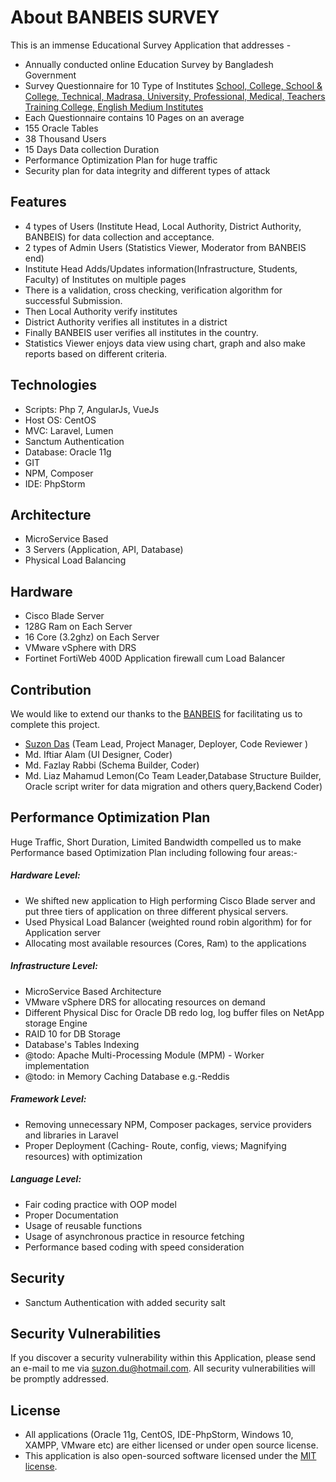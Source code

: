 # About BANBEIS SURVEY

This is an immense Educational Survey Application that addresses -

- Annually conducted online Education Survey by Bangladesh Government
- Survey Questionnaire for 10 Type of Institutes [School, College, School & College, Technical, Madrasa, University, Professional, Medical, Teachers Training College, English Medium Institutes](http://banbeis.gov.bd/site/forms/a4aee314-4d50-4b0a-b1d2-fbdef9b4eb4f/Annual-Survey-Form-2021-Download) 
- Each Questionnaire contains 10 Pages on an average
- 155 Oracle Tables
- 38 Thousand Users
- 15 Days Data collection Duration
- Performance Optimization Plan for huge traffic
- Security plan for data integrity and different types of attack

## Features
- 4 types of Users (Institute Head, Local Authority, District Authority, BANBEIS) for data collection and acceptance.
- 2 types of Admin Users (Statistics Viewer, Moderator from BANBEIS end)
- Institute Head Adds/Updates information(Infrastructure, Students, Faculty) of Institutes on multiple pages
- There is a validation, cross checking, verification algorithm for successful Submission.
- Then Local Authority verify institutes
- District Authority verifies all institutes in a district
- Finally BANBEIS user verifies all institutes in the country.
- Statistics Viewer enjoys data view using chart, graph and also make reports based on different criteria.
    

## Technologies
- Scripts: Php 7, AngularJs, VueJs
- Host OS: CentOS 
- MVC: Laravel, Lumen
- Sanctum Authentication
- Database: Oracle 11g
- GIT
- NPM, Composer
- IDE: PhpStorm

## Architecture
- MicroService Based
- 3 Servers (Application, API, Database)
- Physical Load Balancing

## Hardware
- Cisco Blade Server
- 128G Ram on Each Server
- 16 Core (3.2ghz) on Each Server
- VMware vSphere with DRS
- Fortinet FortiWeb 400D Application firewall cum Load Balancer

## Contribution
We would like to extend our thanks to the [BANBEIS](http://www.banbeis.gov.bd) for facilitating us to complete this project.  

- [Suzon Das](https://www.linkedin.com/in/suzon-das-2b8112aa/) (Team Lead, Project Manager, Deployer, Code Reviewer )
- Md. Iftiar Alam (UI Designer, Coder)
- Md. Fazlay Rabbi (Schema Builder, Coder)
- Md. Liaz Mahamud Lemon(Co Team Leader,Database Structure Builder, Oracle script writer for data migration and others query,Backend Coder)

## Performance Optimization Plan
Huge Traffic, Short Duration, Limited Bandwidth compelled us to make Performance based Optimization Plan including following four areas:-

##### Hardware Level: 
- We shifted new application to High performing Cisco Blade server and put three tiers of application on three different physical servers.
- Used Physical Load Balancer (weighted round robin algorithm) for for Application server
- Allocating most available resources (Cores, Ram) to the applications

##### Infrastructure Level:
- MicroService Based Architecture
- VMware vSphere DRS for allocating resources on demand
- Different Physical Disc for Oracle DB redo log, log buffer files on NetApp storage Engine
- RAID 10 for DB Storage
- Database's Tables Indexing
- @todo: Apache Multi-Processing Module (MPM) - Worker implementation
- @todo: in Memory Caching Database e.g.-Reddis

##### Framework Level:
- Removing unnecessary NPM, Composer packages, service providers and libraries in Laravel
- Proper Deployment (Caching- Route, config, views; Magnifying resources) with optimization

##### Language Level:
- Fair coding practice with OOP model
- Proper Documentation 
- Usage of reusable functions
- Usage of asynchronous practice in resource fetching 
- Performance based coding with speed consideration
 
## Security
- Sanctum Authentication with added security salt

## Security Vulnerabilities
If you discover a security vulnerability within this Application, please send an e-mail to me via [suzon.du@hotmail.com](mailto:suzon.du@hotmail.com). All security vulnerabilities will be promptly addressed.

## License
- All applications (Oracle 11g, CentOS, IDE-PhpStorm, Windows 10, XAMPP, VMware etc) are either licensed or under open source license. 
- This application is also open-sourced software licensed under the [MIT license](https://opensource.org/licenses/MIT).

